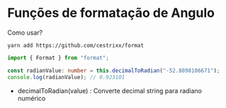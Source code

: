 # Funções de formatação de Angulo

Como usar?

```shell
yarn add https://github.com/cestrixx/format
```

```ts
import { Format } from "format";

const radianValue: number = this.decimalToRadian("-52.8898106671");
console.log(radianValue); // 0.923101
```

- decimalToRadian(value) : Converte decimal string para radiano numérico
